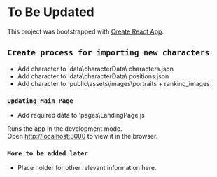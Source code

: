 # To Be Updated

This project was bootstrapped with [Create React App](https://github.com/facebook/create-react-app).

## `Create process for importing new characters`

- Add character to 'data\characterData\ characters.json
- Add character to 'data\characterData\ positions.json
- Add character to 'public\assets\images\portraits + ranking_images

### `Updating Main Page`

- Add required data to 'pages\LandingPage.js

Runs the app in the development mode.\
Open [http://localhost:3000](http://localhost:3000) to view it in the browser.

### `More to be added later`

- Place holder for other relevant information here.
